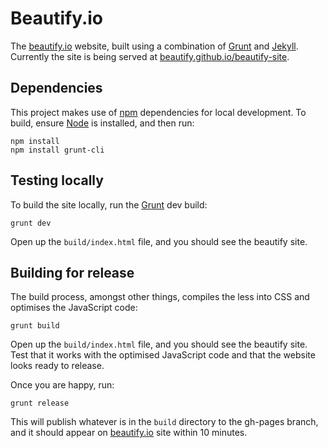 # Beautify.io

The [beautify.io](http://beautify.io) website, built using a combination of [Grunt](http://gruntjs.com/) and [Jekyll](http://jekyllrb.com/). Currently the site is being served at [beautify.github.io/beautify-site](http://beautify.github.io/beautify-site/).

## Dependencies

This project makes use of [npm](https://www.npmjs.org/) dependencies for local development.  To build, ensure [Node](http://nodejs.org/) is installed, and then run:

	npm install
    npm install grunt-cli

## Testing locally

To build the site locally, run the [Grunt](http://gruntjs.com/) dev build:

    grunt dev

Open up the `build/index.html` file, and you should see the beautify site.

## Building for release

The build process, amongst other things, compiles the less into CSS and optimises the JavaScript code:

	grunt build

Open up the `build/index.html` file, and you should see the beautify site. Test that it works with the optimised JavaScript code and that the website looks ready to release.

Once you are happy, run:

	grunt release

This will publish whatever is in the `build` directory to the gh-pages branch, and it should appear on [beautify.io](http://beautify.io/) site within 10 minutes.
